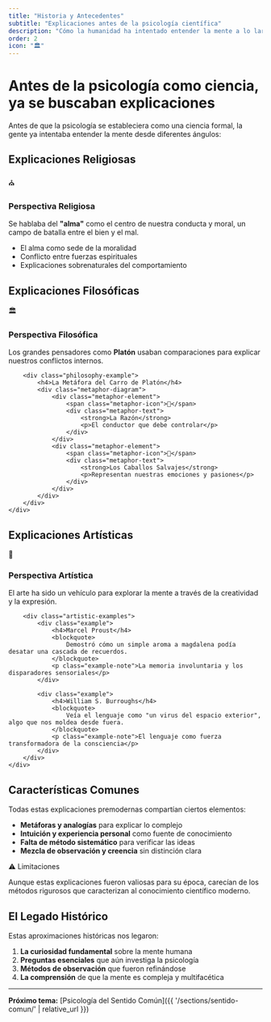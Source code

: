 ```yaml
---
title: "Historia y Antecedentes"
subtitle: "Explicaciones antes de la psicología científica"
description: "Cómo la humanidad ha intentado entender la mente a lo largo de la historia"
order: 2
icon: "🏛️"
---
```


# Antes de la psicología como ciencia, ya se buscaban explicaciones

Antes de que la psicología se estableciera como una ciencia formal, la gente ya intentaba entender la mente desde diferentes ángulos:

## Explicaciones Religiosas

<div class="explanation-card religious">
    <div class="card-header">
        <span class="card-icon">⛪</span>
        <h3>Perspectiva Religiosa</h3>
    </div>
    <div class="card-content">
        <p>Se hablaba del <strong>"alma"</strong> como el centro de nuestra conducta y moral, un campo de batalla entre el bien y el mal.</p>
        <ul>
            <li>El alma como sede de la moralidad</li>
            <li>Conflicto entre fuerzas espirituales</li>
            <li>Explicaciones sobrenaturales del comportamiento</li>
        </ul>
    </div>
</div>

## Explicaciones Filosóficas

<div class="explanation-card philosophical">
    <div class="card-header">
        <span class="card-icon">🏛️</span>
        <h3>Perspectiva Filosófica</h3>
    </div>
    <div class="card-content">
        <p>Los grandes pensadores como <strong>Platón</strong> usaban comparaciones para explicar nuestros conflictos internos.</p>

        <div class="philosophy-example">
            <h4>La Metáfora del Carro de Platón</h4>
            <div class="metaphor-diagram">
                <div class="metaphor-element">
                    <span class="metaphor-icon">🏇</span>
                    <div class="metaphor-text">
                        <strong>La Razón</strong>
                        <p>El conductor que debe controlar</p>
                    </div>
                </div>
                <div class="metaphor-element">
                    <span class="metaphor-icon">🐎</span>
                    <div class="metaphor-text">
                        <strong>Los Caballos Salvajes</strong>
                        <p>Representan nuestras emociones y pasiones</p>
                    </div>
                </div>
            </div>
        </div>
    </div>
</div>

## Explicaciones Artísticas

<div class="explanation-card artistic">
    <div class="card-header">
        <span class="card-icon">🎨</span>
        <h3>Perspectiva Artística</h3>
    </div>
    <div class="card-content">
        <p>El arte ha sido un vehículo para explorar la mente a través de la creatividad y la expresión.</p>

        <div class="artistic-examples">
            <div class="example">
                <h4>Marcel Proust</h4>
                <blockquote>
                    Demostró cómo un simple aroma a magdalena podía desatar una cascada de recuerdos.
                </blockquote>
                <p class="example-note">La memoria involuntaria y los disparadores sensoriales</p>
            </div>

            <div class="example">
                <h4>William S. Burroughs</h4>
                <blockquote>
                    Veía el lenguaje como "un virus del espacio exterior", algo que nos moldea desde fuera.
                </blockquote>
                <p class="example-note">El lenguaje como fuerza transformadora de la consciencia</p>
            </div>
        </div>
    </div>
</div>

## Características Comunes

Todas estas explicaciones premodernas compartían ciertos elementos:

- **Metáforas y analogías** para explicar lo complejo
- **Intuición y experiencia personal** como fuente de conocimiento
- **Falta de método sistemático** para verificar las ideas
- **Mezcla de observación y creencia** sin distinción clara

<div class="callout callout-warning">
    <div class="callout-header">
        <span class="callout-icon">⚠️</span>
        <span class="callout-title">Limitaciones</span>
    </div>
    <p>Aunque estas explicaciones fueron valiosas para su época, carecían de los métodos rigurosos que caracterizan al conocimiento científico moderno.</p>
</div>

## El Legado Histórico

Estas aproximaciones históricas nos legaron:

1. **La curiosidad fundamental** sobre la mente humana
2. **Preguntas esenciales** que aún investiga la psicología
3. **Métodos de observación** que fueron refinándose
4. **La comprensión** de que la mente es compleja y multifacética

---

**Próximo tema:** [Psicología del Sentido Común]({{ '/sections/sentido-comun/' | relative_url }})

